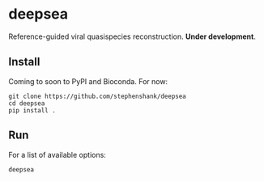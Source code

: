 # deepsea

Reference-guided viral quasispecies reconstruction. **Under development**.

## Install

Coming to soon to PyPI and Bioconda. For now:

```
git clone https://github.com/stephenshank/deepsea
cd deepsea
pip install .
```

## Run

For a list of available options:

```
deepsea
```